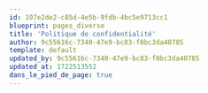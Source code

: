 ```yaml
---
id: 197e2de2-c85d-4e5b-9fdb-4bc5e9713cc1
blueprint: pages_diverse
title: 'Politique de confidentialité'
author: 9c55616c-7340-47e9-bc83-f0bc3da40785
template: default
updated_by: 9c55616c-7340-47e9-bc83-f0bc3da40785
updated_at: 1722513552
dans_le_pied_de_page: true
---
```

